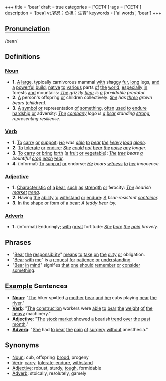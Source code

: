 +++
title = 'bear'
draft = true
categories = ['CET4']
tags = ['CET4']
description = '[beə] vt.容忍；负担；生育'
keywords = ['ai words', 'bear']
+++

## [Pronunciation](/post/pronunciation/)
/beər/

## Definitions
### [Noun](/post/noun/)
- **1.** [A](/post/a/) [large](/post/large/), typically carnivorous mammal [with](/post/with/) shaggy [fur](/post/fur/), [long](/post/long/) legs, [and](/post/and/) [a](/post/a/) [powerful](/post/powerful/) [build](/post/build/), [native](/post/native/) [to](/post/to/) [various](/post/various/) parts [of](/post/of/) [the](/post/the/) [world](/post/world/), [especially](/post/especially/) [in](/post/in/) forests [and](/post/and/) mountains: *[The](/post/the/) grizzly [bear](/post/bear/) is [a](/post/a/) formidable predator.*
- **2.** [A](/post/a/) person's offspring [or](/post/or/) children collectively: *[She](/post/she/) has [three](/post/three/) grown bears (children).*
- **3.** [A](/post/a/) [symbol](/post/symbol/) [or](/post/or/) representation [of](/post/of/) [something](/post/something/), [often](/post/often/) [used](/post/used/) [to](/post/to/) [endure](/post/endure/) [hardship](/post/hardship/) [or](/post/or/) adversity: *[The](/post/the/) [company](/post/company/) logo is [a](/post/a/) [bear](/post/bear/) standing [strong](/post/strong/), representing resilience.*

### [Verb](/post/verb/)
- **1.** [To](/post/to/) [carry](/post/carry/) [or](/post/or/) [support](/post/support/): *[He](/post/he/) was [able](/post/able/) [to](/post/to/) [bear](/post/bear/) [the](/post/the/) [heavy](/post/heavy/) [load](/post/load/) [alone](/post/alone/).*
- **2.** [To](/post/to/) [tolerate](/post/tolerate/) [or](/post/or/) [endure](/post/endure/): *[She](/post/she/) [could](/post/could/) [not](/post/not/) [bear](/post/bear/) [the](/post/the/) [noise](/post/noise/) [any](/post/any/) longer.*
- **3.** [To](/post/to/) [carry](/post/carry/) [or](/post/or/) [bring](/post/bring/) [forth](/post/forth/) ([a](/post/a/) [fruit](/post/fruit/) [or](/post/or/) [vegetable](/post/vegetable/)): *[The](/post/the/) [tree](/post/tree/) bears [a](/post/a/) bountiful [crop](/post/crop/) [each](/post/each/) [year](/post/year/).*
- **4.** (informal) [To](/post/to/) [support](/post/support/) [or](/post/or/) endorse: *[He](/post/he/) bears [witness](/post/witness/) [to](/post/to/) [her](/post/her/) innocence.*

### [Adjective](/post/adjective/)
- **1.** [Characteristic](/post/characteristic/) [of](/post/of/) [a](/post/a/) [bear](/post/bear/), [such](/post/such/) [as](/post/as/) [strength](/post/strength/) [or](/post/or/) ferocity: *[The](/post/the/) bearish [market](/post/market/) [trend](/post/trend/).*
- **2.** Having [the](/post/the/) [ability](/post/ability/) [to](/post/to/) [withstand](/post/withstand/) [or](/post/or/) [endure](/post/endure/): *[A](/post/a/) bear-resistant [container](/post/container/).*
- **3.** [In](/post/in/) [the](/post/the/) [shape](/post/shape/) [or](/post/or/) [form](/post/form/) [of](/post/of/) [a](/post/a/) [bear](/post/bear/): *[A](/post/a/) teddy [bear](/post/bear/) [toy](/post/toy/).*

### [Adverb](/post/adverb/)
- **1.** (informal) Enduringly; [with](/post/with/) [great](/post/great/) fortitude: *[She](/post/she/) [bore](/post/bore/) [the](/post/the/) [pain](/post/pain/) bravely.*

## Phrases
- "[Bear](/post/bear/) [the](/post/the/) [responsibility](/post/responsibility/)" [means](/post/means/) [to](/post/to/) [take](/post/take/) [on](/post/on/) [the](/post/the/) [duty](/post/duty/) [or](/post/or/) obligation.
- "[Bear](/post/bear/) [with](/post/with/) [me](/post/me/)" is [a](/post/a/) [request](/post/request/) [for](/post/for/) [patience](/post/patience/) [or](/post/or/) [understanding](/post/understanding/).
- "[Bear](/post/bear/) [in](/post/in/) [mind](/post/mind/)" signifies [that](/post/that/) [one](/post/one/) [should](/post/should/) [remember](/post/remember/) [or](/post/or/) [consider](/post/consider/) [something](/post/something/).

## [Example](/post/example/) Sentences
- **[Noun](/post/noun/)**: "[The](/post/the/) hiker spotted [a](/post/a/) [mother](/post/mother/) [bear](/post/bear/) [and](/post/and/) [her](/post/her/) cubs playing [near](/post/near/) [the](/post/the/) [river](/post/river/)."
- **[Verb](/post/verb/)**: "[The](/post/the/) [construction](/post/construction/) workers were [able](/post/able/) [to](/post/to/) [bear](/post/bear/) [the](/post/the/) [weight](/post/weight/) [of](/post/of/) [the](/post/the/) [heavy](/post/heavy/) machinery."
- **[Adjective](/post/adjective/)**: "[The](/post/the/) [stock](/post/stock/) [market](/post/market/) showed [a](/post/a/) bearish [trend](/post/trend/) [over](/post/over/) [the](/post/the/) [past](/post/past/) [month](/post/month/)."
- **[Adverb](/post/adverb/)**: "[She](/post/she/) had [to](/post/to/) [bear](/post/bear/) [the](/post/the/) [pain](/post/pain/) [of](/post/of/) [surgery](/post/surgery/) [without](/post/without/) anesthesia."

## Synonyms
- [Noun](/post/noun/): cub, offspring, [brood](/post/brood/), progeny
- [Verb](/post/verb/): [carry](/post/carry/), [tolerate](/post/tolerate/), [endure](/post/endure/), [withstand](/post/withstand/)
- [Adjective](/post/adjective/): robust, sturdy, [tough](/post/tough/), formidable
- [Adverb](/post/adverb/): stoically, resolutely, gamely
